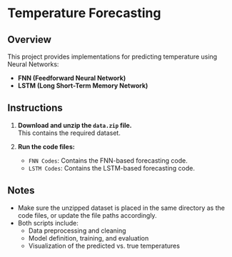 #  Temperature Forecasting

## Overview
This project provides implementations for predicting temperature using Neural Networks:
- **FNN (Feedforward Neural Network)**
- **LSTM (Long Short-Term Memory Network)**

## Instructions
1. **Download and unzip the `data.zip` file.**  
   This contains the required dataset.

2. **Run the code files:**
   - `FNN Codes`: Contains the FNN-based forecasting code.
   - `LSTM Codes`: Contains the LSTM-based forecasting code.

## Notes
- Make sure the unzipped dataset is placed in the same directory as the code files, or update the file paths accordingly.
- Both scripts include:
  - Data preprocessing and cleaning
  - Model definition, training, and evaluation
  - Visualization of the predicted vs. true temperatures

